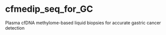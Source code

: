 # cfmedip_seq_for_GC
Plasma cfDNA methylome-based liquid biopsies for accurate gastric cancer detection
